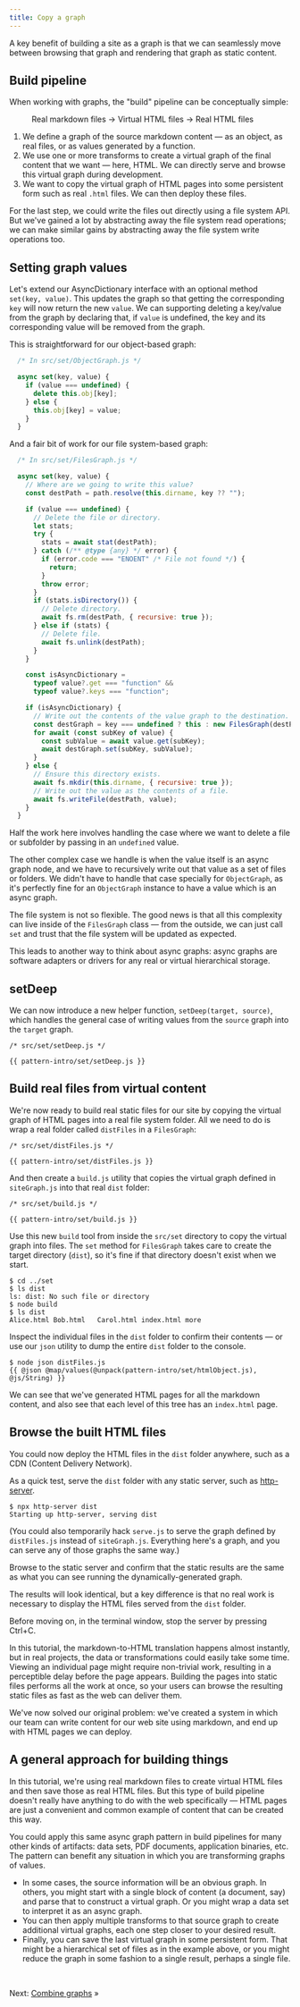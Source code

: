 ```yaml
---
title: Copy a graph
---
```


A key benefit of building a site as a graph is that we can seamlessly move between browsing that graph and rendering that graph as static content.

## Build pipeline

When working with graphs, the "build" pipeline can be conceptually simple:

<figure>
  Real markdown files → Virtual HTML files → Real HTML files
</figure>

1. We define a graph of the source markdown content — as an object, as real files, or as values generated by a function.
1. We use one or more transforms to create a virtual graph of the final content that we want — here, HTML. We can directly serve and browse this virtual graph during development.
1. We want to copy the virtual graph of HTML pages into some persistent form such as real `.html` files. We can then deploy these files.

For the last step, we could write the files out directly using a file system API. But we've gained a lot by abstracting away the file system read operations; we can make similar gains by abstracting away the file system write operations too.

## Setting graph values

Let's extend our AsyncDictionary interface with an optional method `set(key, value)`. This updates the graph so that getting the corresponding `key` will now return the new `value`. We can supporting deleting a key/value from the graph by declaring that, if `value` is undefined, the key and its corresponding value will be removed from the graph.

This is straightforward for our object-based graph:

```js
  /* In src/set/ObjectGraph.js */

  async set(key, value) {
    if (value === undefined) {
      delete this.obj[key];
    } else {
      this.obj[key] = value;
    }
  }
```

And a fair bit of work for our file system-based graph:

```js
  /* In src/set/FilesGraph.js */

  async set(key, value) {
    // Where are we going to write this value?
    const destPath = path.resolve(this.dirname, key ?? "");

    if (value === undefined) {
      // Delete the file or directory.
      let stats;
      try {
        stats = await stat(destPath);
      } catch (/** @type {any} */ error) {
        if (error.code === "ENOENT" /* File not found */) {
          return;
        }
        throw error;
      }
      if (stats.isDirectory()) {
        // Delete directory.
        await fs.rm(destPath, { recursive: true });
      } else if (stats) {
        // Delete file.
        await fs.unlink(destPath);
      }
    }

    const isAsyncDictionary =
      typeof value?.get === "function" &&
      typeof value?.keys === "function";

    if (isAsyncDictionary) {
      // Write out the contents of the value graph to the destination.
      const destGraph = key === undefined ? this : new FilesGraph(destPath);
      for await (const subKey of value) {
        const subValue = await value.get(subKey);
        await destGraph.set(subKey, subValue);
      }
    } else {
      // Ensure this directory exists.
      await fs.mkdir(this.dirname, { recursive: true });
      // Write out the value as the contents of a file.
      await fs.writeFile(destPath, value);
    }
  }
```

Half the work here involves handling the case where we want to delete a file or subfolder by passing in an `undefined` value.

The other complex case we handle is when the value itself is an async graph node, and we have to recursively write out that value as a set of files or folders. We didn't have to handle that case specially for `ObjectGraph`, as it's perfectly fine for an `ObjectGraph` instance to have a value which is an async graph.

The file system is not so flexible. The good news is that all this complexity can live inside of the `FilesGraph` class — from the outside, we can just call `set` and trust that the file system will be updated as expected.

This leads to another way to think about async graphs: async graphs are software adapters or drivers for any real or virtual hierarchical storage.

## setDeep

We can now introduce a new helper function, `setDeep(target, source)`, which handles the general case of writing values from the `source` graph into the `target` graph.

```{{'js'}}
/* src/set/setDeep.js */

{{ pattern-intro/set/setDeep.js }}
```

## Build real files from virtual content

We're now ready to build real static files for our site by copying the virtual graph of HTML pages into a real file system folder. All we need to do is wrap a real folder called `distFiles` in a `FilesGraph`:

```{{'js'}}
/* src/set/distFiles.js */

{{ pattern-intro/set/distFiles.js }}
```

And then create a `build.js` utility that copies the virtual graph defined in `siteGraph.js` into that real `dist` folder:

```{{'js'}}
/* src/set/build.js */

{{ pattern-intro/set/build.js }}
```

<span class="tutorialStep"></span> Use this new `build` tool from inside the `src/set` directory to copy the virtual graph into files. The `set` method for `FilesGraph` takes care to create the target directory (`dist`), so it's fine if that directory doesn't exist when we start.

```console
$ cd ../set
$ ls dist
ls: dist: No such file or directory
$ node build
$ ls dist
Alice.html Bob.html   Carol.html index.html more
```

<span class="tutorialStep"></span> Inspect the individual files in the `dist` folder to confirm their contents — or use our `json` utility to dump the entire `dist` folder to the console.

```console
$ node json distFiles.js
{{ @json @map/values(@unpack(pattern-intro/set/htmlObject.js), @js/String) }}
```

We can see that we've generated HTML pages for all the markdown content, and also see that each level of this tree has an `index.html` page.

## Browse the built HTML files

You could now deploy the HTML files in the `dist` folder anywhere, such as a CDN (Content Delivery Network).

<span class="tutorialStep"></span> As a quick test, serve the `dist` folder with any static server, such as [http-server](https://github.com/http-party/http-server).

```console
$ npx http-server dist
Starting up http-server, serving dist
```

(You could also temporarily hack `serve.js` to serve the graph defined by `distFiles.js` instead of `siteGraph.js`. Everything here's a graph, and you can serve any of those graphs the same way.)

<span class="tutorialStep"></span> Browse to the static server and confirm that the static results are the same as what you can see running the dynamically-generated graph.

The results will look identical, but a key difference is that no real work is necessary to display the HTML files served from the `dist` folder.

<span class="tutorialStep"></span> Before moving on, in the terminal window, stop the server by pressing Ctrl+C.

In this tutorial, the markdown-to-HTML translation happens almost instantly, but in real projects, the data or transformations could easily take some time. Viewing an individual page might require non-trivial work, resulting in a perceptible delay before the page appears. Building the pages into static files performs all the work at once, so your users can browse the resulting static files as fast as the web can deliver them.

We've now solved our original problem: we've created a system in which our team can write content for our web site using markdown, and end up with HTML pages we can deploy.

## A general approach for building things

In this tutorial, we're using real markdown files to create virtual HTML files and then save those as real HTML files. But this type of build pipeline doesn't really have anything to do with the web specifically — HTML pages are just a convenient and common example of content that can be created this way.

You could apply this same async graph pattern in build pipelines for many other kinds of artifacts: data sets, PDF documents, application binaries, etc. The pattern can benefit any situation in which you are transforming graphs of values.

- In some cases, the source information will be an obvious graph. In others, you might start with a single block of content (a document, say) and parse that to construct a virtual graph. Or you might wrap a data set to interpret it as an async graph.
- You can then apply multiple transforms to that source graph to create additional virtual graphs, each one step closer to your desired result.
- Finally, you can save the last virtual graph in some persistent form. That might be a hierarchical set of files as in the example above, or you might reduce the graph in some fashion to a single result, perhaps a single file.

&nbsp;

Next: [Combine graphs](combine.html) »
